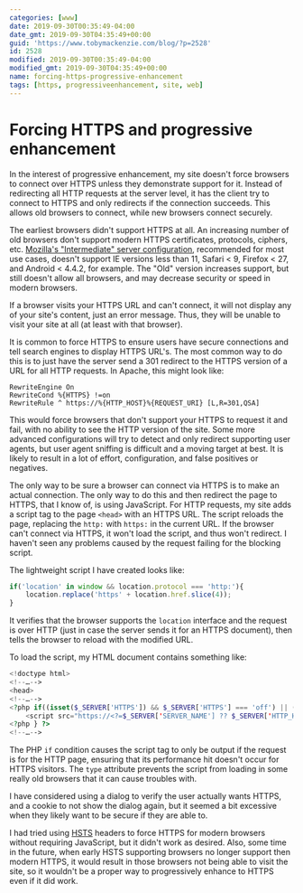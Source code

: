 ```yaml
---
categories: [www]
date: 2019-09-30T00:35:49-04:00
date_gmt: 2019-09-30T04:35:49+00:00
guid: 'https://www.tobymackenzie.com/blog/?p=2528'
id: 2528
modified: 2019-09-30T00:35:49-04:00
modified_gmt: 2019-09-30T04:35:49+00:00
name: forcing-https-progressive-enhancement
tags: [https, progressiveenhancement, site, web]
---
```


Forcing HTTPS and progressive enhancement
=========================================

In the interest of progressive enhancement, my site doesn't force browsers to connect over HTTPS unless they demonstrate support for it.<!--more-->  Instead of redirecting all HTTP requests at the server level, it has the client try to connect to HTTPS and only redirects if the connection succeeds.  This allows old browsers to connect, while new browsers connect securely.

The earliest browsers didn't support HTTPS at all.  An increasing number of old browsers don't support modern HTTPS certificates, protocols, ciphers, etc.  [Mozilla's "Intermediate" server configuration](https://ssl-config.mozilla.org/#server=apache&config=intermediate), recommended for most use cases, doesn't support IE versions less than 11, Safari < 9, Firefox < 27, and Android < 4.4.2, for example.  The "Old" version increases support, but still doesn't allow all browsers, and may decrease security or speed in modern browsers.

If a browser visits your HTTPS URL and can't connect, it will not display any of your site's content, just an error message.  Thus, they will be unable to visit your site at all (at least with that browser).

It is common to force HTTPS to ensure users have secure connections and tell search engines to display HTTPS URL's.  The most common way to do this is to just have the server send a 301 redirect to the HTTPS version of a URL for all HTTP requests.  In Apache, this might look like:

```
RewriteEngine On
RewriteCond %{HTTPS} !=on
RewriteRule ^ https://%{HTTP_HOST}%{REQUEST_URI} [L,R=301,QSA]
```

This would force browsers that don't support your HTTPS to request it and fail, with no ability to see the HTTP version of the site.  Some more advanced configurations will try to detect and only redirect supporting user agents, but user agent sniffing is difficult and a moving target at best.  It is likely to result in a lot of effort, configuration, and false positives or negatives.

The only way to be sure a browser can connect via HTTPS is to make an actual connection.  The only way to do this and then redirect the page to HTTPS, that I know of, is using JavaScript.  For HTTP requests, my site adds a script tag to the page `<head>` with an HTTPS URL.  The script reloads the page, replacing the `http:` with `https:` in the current URL.  If the browser can't connect via HTTPS, it won't load the script, and thus won't redirect.  I haven't seen any problems caused by the request failing for the blocking script.

The lightweight script I have created looks like:

``` js
if('location' in window && location.protocol === 'http:'){
	location.replace('https' + location.href.slice(4));
}
```

It verifies that the browser supports the `location` interface and the request is over HTTP (just in case the server sends it for an HTTPS document), then tells the browser to reload with the modified URL.

To load the script, my HTML document contains something like:

``` php
<!doctype html>
<!--…-->
<head>
<!--…-->
<?php if((isset($_SERVER['HTTPS']) && $_SERVER['HTTPS'] === 'off') || (isset($_SERVER['REQUEST_SCHEME']) && $_SERVER['REQUEST_SCHEME'] === 'http')){ ?>
	<script src="https://<?=$_SERVER['SERVER_NAME'] ?? $_SERVER['HTTP_HOST']?>/force-https.js" type="application/javascript"></script>
<?php } ?>
<!--…-->
```

The PHP `if` condition causes the script tag to only be output if the request is for the HTTP page, ensuring that its performance hit doesn't occur for HTTPS visitors.  The `type` attribute prevents the script from loading in some really old browsers that it can cause troubles with.

I have considered using a dialog to verify the user actually wants HTTPS, and a cookie to not show the dialog again, but it seemed a bit excessive when they likely want to be secure if they are able to.

I had tried using [HSTS](https://en.wikipedia.org/wiki/HTTP_Strict_Transport_Security) headers to force HTTPS for modern browsers without requiring JavaScript, but it didn't work as desired.  Also, some time in the future, when early HSTS supporting browsers no longer support then modern HTTPS, it would result in those browsers not being able to visit the site, so it wouldn't be a proper way to progressively enhance to HTTPS even if it did work.
